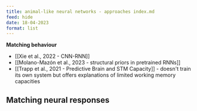 ```yaml
---
title: animal-like neural networks - approaches index.md
feed: hide
date: 18-04-2023
format: list
---
```



**Matching behaviour**
- [[Xie et al., 2022 - CNN-RNN]]
- [[Molano-Mazón et al., 2023 - structural priors in pretrained RNNs]]
- [[Trapp et al., 2021 - Predictive Brain and STM Capacity]] - doesn't train its own system but offers explanations of limited working memory capacities


**Matching neural responses**
- 